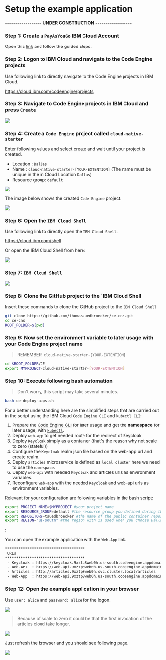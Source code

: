 # Setup the example application

**------------------**
**UNDER CONSTRUCTION**
**------------------**

### Step 1: Create a `PayAsYouGo` IBM Cloud Account

Open this [link]() and follow the guided steps.

### Step 2: Logon to IBM Cloud and navigate to the Code Engine projects

Use following link to directly navigate to the Code Engine projects in IBM Cloud.

<https://cloud.ibm.com/codeengine/projects>

### Step 3: Navigate to Code Engine projects in IBM Cloud and press `Create`

![](images/cns-ce-create-project-01.png)

### Step 4: Create a `Code Engine` project called `cloud-native-starter`

Enter following values and select create and wait until your project is created.

* Location      : `Dallas`
* Name          : `cloud-native-starter-[YOUR-EXTENTION]` (The name must be unique in the in Cloud Location `Dallas`)
* Resource group: `default`

![](images/cns-ce-create-project.png)

The image below shows the created `Code Engine` project.

![](images/cns-ce-create-project-02.png)

### Step 6: Open the `IBM Cloud Shell`

Use following link to directly open the `IBM Cloud Shell`.

<https://cloud.ibm.com/shell>

Or open the IBM Cloud Shell from here:

![](images/cns-ce-cloud-shell-01.png)

### Step 7: `IBM Cloud Shell`

![](images/cns-ce-cloud-shell-02.png)

### Step 8: Clone the GitHub project to the `IBM Cloud Shell

Insert these commands to clone the GitHub project to the `IBM Cloud Shell`

```sh
git clone https://github.com/thomassuedbroecker/ce-cns.git
cd ce-cns
ROOT_FOLDER=$(pwd)
```

### Step 9: Now set the environment variable to later usage with your Code Engine project name

> REMEMBER! `cloud-native-starter-[YOUR-EXTENTION]`

```sh
cd $ROOT_FOLDER/CE
export MYPROJECT=cloud-native-starter-[YOUR-EXTENTION]
```

### Step 10: Execute following bash automation

> Don't worry, this script may take several minutes.

```sh
bash ce-deploy-apps.sh
```

For a better understanding here are the simplified steps that are carried out in the script using the IBM Cloud `Code Engine CLI` and `kubectl CLI`:

1. Prepare the [Code Engine CLI](https://cloud.ibm.com/docs/codeengine?topic=codeengine-cli) for later usage and get the **namespace** for later usage, with [`kubectl`](https://kubernetes.io/docs/reference/kubectl/overview/).
2. Deploy `web-app` to get needed route for the redirect of Keycloak 
3. Deploy `Keycloak` simply as a container (that's the reason why not scale to zero (stateful)) 
4. Configure the `Keycloak` realm json file based on the web-app url and create realm.
5. Deploy `articles` microservice is defined as `local cluster` here we need to use the `namespace`.
6. Deploy `web-api` with needed `Keycloak` and articles urls as environment variables.
7. Reconfigure `web-app` with the needed `Keycloak` and web-api urls as environment variables.

Relevant for your configuration are following variables in the bash script:

```sh
export PROJECT_NAME=$MYPROJECT #your project name
export RESOURCE_GROUP=default #the resource group you defined during the creation of the project
export REPOSITORY=tsuedbroecker #the name of the public container repository on Quay
export REGION="us-south" #the region with is used when you choose Dallas as location during the creation of the project
```

:

You can open the example application with the `Web-App` link. 

```sh
************************************
 URLs
************************************
 - Keycloak : https://keycloak.9xztp8web0h.us-south.codeengine.appdomain.cloud/auth/admin/master/console/#/realms/quarkus
 - Web-API  : https://web-api.9xztp8web0h.us-south.codeengine.appdomain.cloud
 - Articles : http://articles.9xztp8web0h.svc.cluster.local/articles
 - Web-App  : https://web-api.9xztp8web0h.us-south.codeengine.appdomain.cloud
 ```

 ### Step 12: Open  the example application in your browser

 Use `user: alice` and `password: alice` for the logon.

 ![](images/cns-ce-example-application-02.png)

 > Because of scale to zero it could be that the first invocation of the articles cloud take longer. 
 
 ![](images/cns-ce-example-application-03.png)
 
 
Just refresh the browser and you should see following page.

 ![](images/cns-ce-example-application-04.png)